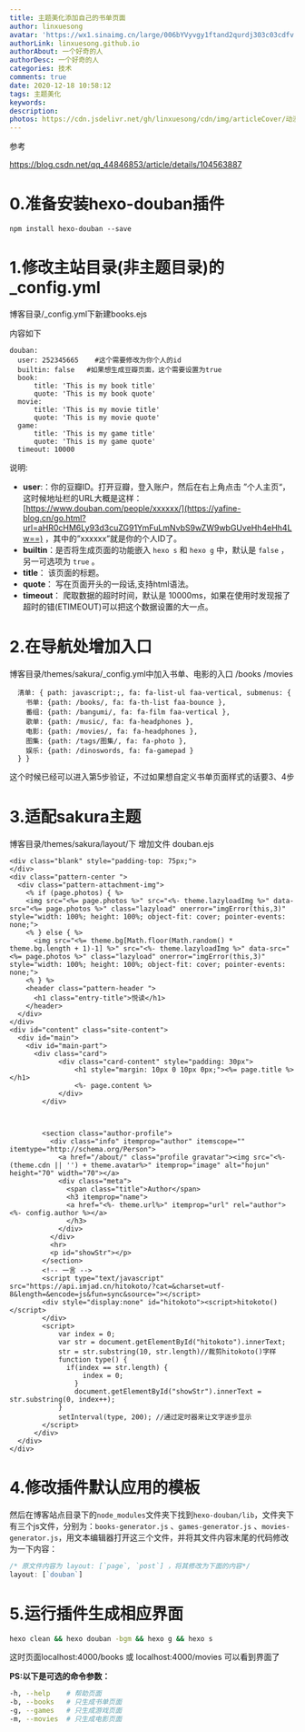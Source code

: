 ```yaml
---
title: 主题美化添加自己的书单页面
author: linxuesong
avatar: 'https://wx1.sinaimg.cn/large/006bYVyvgy1ftand2qurdj303c03cdfv.jpg'
authorLink: linxuesong.github.io
authorAbout: 一个好奇的人
authorDesc: 一个好奇的人
categories: 技术
comments: true
date: 2020-12-18 10:58:12
tags: 主题美化
keywords:
description:
photos: https://cdn.jsdelivr.net/gh/linxuesong/cdn/img/articleCover/动漫女/201001112216-7-1200.jpg
---
```




参考

https://blog.csdn.net/qq_44846853/article/details/104563887

# 0.准备安装hexo-douban插件

```
npm install hexo-douban --save    
```

# 1.修改主站目录(非主题目录)的_config.yml

博客目录/_config.yml下新建books.ejs

内容如下

````
douban: 
  user: 252345665    #这个需要修改为你个人的id  
  builtin: false   #如果想生成豆瓣页面，这个需要设置为true
  book: 
      title: 'This is my book title' 
      quote: 'This is my book quote' 
  movie: 
      title: 'This is my movie title' 
      quote: 'This is my movie quote' 
  game: 
      title: 'This is my game title' 
      quote: 'This is my game quote' 
  timeout: 10000
````

说明:

- **user**:：你的豆瓣ID。打开豆瓣，登入账户，然后在右上角点击 ”个人主页“，这时候地址栏的URL大概是这样：[https://www.douban.com/people/xxxxxx/](https://yafine-blog.cn/go.html?url=aHR0cHM6Ly93d3cuZG91YmFuLmNvbS9wZW9wbGUveHh4eHh4Lw==) ，其中的”xxxxxx”就是你的个人ID了。
- **builtin**：是否将生成页面的功能嵌入 `hexo s` 和 `hexo g` 中，默认是 `false` ，另一可选项为 `true` 。
- **title**： 该页面的标题。
- **quote**： 写在页面开头的一段话,支持html语法。
- **timeout**： 爬取数据的超时时间，默认是 10000ms，如果在使用时发现报了超时的错(ETIMEOUT)可以把这个数据设置的大一点。





# 2.在导航处增加入口

博客目录/themes/sakura/_config.yml中加入书单、电影的入口   /books    /movies

```
  清单: { path: javascript:;, fa: fa-list-ul faa-vertical, submenus: { 
    书单: {path: /books/, fa: fa-th-list faa-bounce }, 
    番组: {path: /bangumi/, fa: fa-film faa-vertical }, 
    歌单: {path: /music/, fa: fa-headphones },
    电影: {path: /movies/, fa: fa-headphones },
    图集: {path: /tags/图集/, fa: fa-photo },
    娱乐: {path: /dinoswords, fa: fa-gamepad }
  } }
```



这个时候已经可以进入第5步验证，不过如果想自定义书单页面样式的话要3、4步

# 3.适配sakura主题

博客目录/themes/sakura/layout/下  增加文件 douban.ejs

```
<div class="blank" style="padding-top: 75px;">
</div>
<div class="pattern-center ">
  <div class="pattern-attachment-img">
    <% if (page.photos) { %>
    <img src="<%= page.photos %>" src="<%- theme.lazyloadImg %>" data-src="<%= page.photos %>" class="lazyload" onerror="imgError(this,3)" style="width: 100%; height: 100%; object-fit: cover; pointer-events: none;">
    <% } else { %>
      <img src="<%= theme.bg[Math.floor(Math.random() * theme.bg.length + 1)-1] %>" src="<%- theme.lazyloadImg %>" data-src="<%= page.photos %>" class="lazyload" onerror="imgError(this,3)" style="width: 100%; height: 100%; object-fit: cover; pointer-events: none;">
    <% } %>
    <header class="pattern-header ">
      <h1 class="entry-title">悦读</h1>
    </header>
  </div>
</div>
<div id="content" class="site-content">
  <div id="main">
    <div id="main-part">
      <div class="card"> 
            <div class="card-content" style="padding: 30px"> 
                <h1 style="margin: 10px 0 10px 0px;"><%= page.title %></h1> 
                <%- page.content %> 
            </div> 
        </div> 


      
        <section class="author-profile">
          <div class="info" itemprop="author" itemscope="" itemtype="http://schema.org/Person">
            <a href="/about/" class="profile gravatar"><img src="<%- (theme.cdn || '') + theme.avatar%>" itemprop="image" alt="hojun" height="70" width="70"></a>
            <div class="meta">
              <span class="title">Author</span>
              <h3 itemprop="name">
              <a href="<%- theme.url%>" itemprop="url" rel="author"><%- config.author %></a>
              </h3>
            </div>
          </div>
          <hr>
          <p id="showStr"></p>
        </section>
        <!-- 一言 -->
        <script type="text/javascript" src="https://api.imjad.cn/hitokoto/?cat=&charset=utf-8&length=&encode=js&fun=sync&source="></script>
        <div style="display:none" id="hitokoto"><script>hitokoto()</script>
        </div>
        <script>
            var index = 0;
            var str = document.getElementById("hitokoto").innerText;
            str = str.substring(10, str.length)//裁剪hitokoto()字样
            function type() {
              if(index == str.length) {
                  index = 0;
                }
                document.getElementById("showStr").innerText = str.substring(0, index++);
            }
            setInterval(type, 200); //通过定时器来让文字逐步显示
        </script>
      </div>   
  </div>
</div>
```

# 4.修改插件默认应用的模板

然后在博客站点目录下的`node_modules`文件夹下找到`hexo-douban/lib`，文件夹下有三个js文件，分别为：`books-generator.js` 、`games-generator.js` 、`movies-generator.js`，用文本编辑器打开这三个文件，并将其文件内容末尾的代码修改为一下内容：

```js
/* 原文件内容为 layout: [`page`, `post`] ，将其修改为下面的内容*/
layout: [`douban`]
```

# 5.运行插件生成相应界面

```bash
hexo clean && hexo douban -bgm && hexo g && hexo s
```

这时页面localhost:4000/books   或   localhost:4000/movies 可以看到界面了



**PS:以下是可选的命令参数：**

```bash
-h, --help    # 帮助页面
-b, --books   # 只生成书单页面
-g, --games   # 只生成游戏页面
-m, --movies  # 只生成电影页面
```